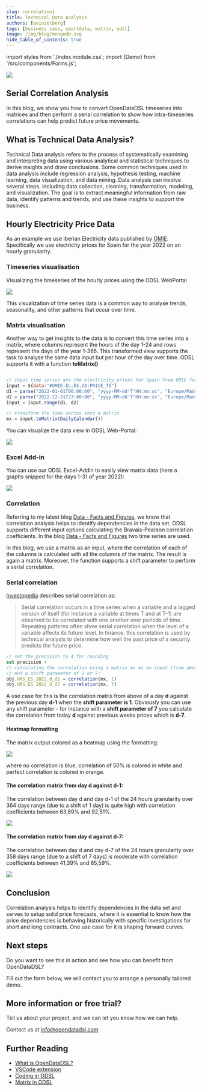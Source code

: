 ```yaml
---
slug: correlation1
title: Technical Data Analysis
authors: [avinzelberg]
tags: [business case, smartdata, matrix, odsl]
image: /img/blog/mongodb.svg
hide_table_of_contents: true
---
```

import styles from './index.module.css';
import {Demo} from '/src/components/Forms.js';

<div className="row">
  <div className="column">
    <img src="/img/blog/correl/analysis-data.jpg"/>
  </div>
  <div className="column">
  <h2>Serial Correlation Analysis</h2>  
    In this blog, we show you how to convert OpenDataDSL timeseries into matrices and then perform a serial correlation to show how intra-timeseries correlations can help predict future price movements.
  </div>
</div>

<!--truncate-->

## What is Technical Data Analysis?

Technical Data analysis refers to the process of systematically examining and interpreting data using various analytical and statistical techniques to derive insights and draw conclusions. Some common techniques used in data analysis include regression analysis, hypothesis testing, machine learning, data visualization, and data mining. Data analysis can involve several steps, including data collection, cleaning, transformation, modeling, and visualization. The goal is to extract meaningful information from raw data, identify patterns and trends, and use these insights to support the business.

## Hourly Electricity Price Data

As an example we use Iberian Electricity data published by [OMIE](https://www.omie.es/en/spot-hoy). Specifically we use electricity prices for Spain for the year 2022 on an hourly granularity.

### Timeseries visualisation
Visualizing the timeseries of the hourly prices using the ODSL WebPortal

<img className={styles.product_screenshot} src="/img/blog/correl/omie_es_ts.PNG" />

This visualization of time series data is a common way to analyse trends, seasonality, and other patterns that occur over time.

### Matrix visualisation
Another way to get insights to the data is to convert this time series into a matrix, where columns represent the hours of the day 1-24 and rows represent the days of the year 1-365. This transformed view supports the task to analyse the same data input but per hour of the day over time. ODSL supports it with a function **toMatrix()**

```js

// Input time series are the electricity prices for Spain from OMIE for 2022
input = ${data:"#OMIE.EL.ES.DA:PRICE_TS"}
d1 = parse("2022-01-01T00:00:00", "yyyy-MM-dd'T'HH:mm:ss", "Europe/Madrid")
d2 = parse("2022-12-31T23:00:00", "yyyy-MM-dd'T'HH:mm:ss", "Europe/Madrid")
input = input.range(d1, d2)

// transform the time series into a matrix
mx = input.toMatrix(DailyCalendar())

```

You can visualize the data view in ODSL Web-Portal:

<img className={styles.product_screenshot} src="/img/blog/correl/omie_es_mat.PNG" />

### Excel Add-in
You can use our ODSL Excel-Addin to easily view matrix data (here a graphs snipped for the days 1-31 of year 2022):

<img className={styles.product_screenshot} src="/img/blog/correl/omie_es_mat_excel.PNG" />

### Correlation

Referring to my latest blog [Data - Facts and Figures](https://www.opendatadsl.com/blog/correlation), we know that correlation analysis helps to identify dependencies in the data set. ODSL supports different input options calculating the Bravais-Pearson correlation coefficients. In the blog [Data - Facts and Figures](https://www.opendatadsl.com/blog/correlation) two time series are used. 

In this blog, we use a matrix as an input,  where the correlation of each of the columns is calculated with all the columns of the matrix. The result is again a matrix. Moreover, the function supports a shift parameter to perform a serial correlation.

### Serial correlation
[Investopedia](https://www.investopedia.com/terms/s/serial-correlation.asp) describes serial correlation as:

> Serial correlation occurs in a time series when a variable and a lagged version of itself (for instance a variable at times T and at T-1) are observed to be correlated with one another over periods of time. Repeating patterns often show serial correlation when the level of a variable affects its future level. In finance, this correlation is used by technical analysts to determine how well the past price of a security predicts the future price.


```js
// set the precision to 4 for rounding
set precision 4
// calculating the correlation using a matrix mx as an input (from above)
// and a shift parameter of 1 or 7:
obj.HRS_ES_2022_d_d1 = correlation(mx, 1)
obj.HRS_ES_2022_d_d7 = correlation(mx, 7)

```

A use case for this is the correlation matrix from above of a day **d** against the previous day **d-1** when the **shift parameter is 1**. Obviously you can use any shift parameter - for instance with a **shift parameter of 7** you calculate the correlation from today **d** against previous weeks prices which is **d-7**.

#### Heatmap formatting

The matrix output colored as a heatmap using the formatting:

<img className={styles.product_screenshot} src="/img/blog/correl/heatmap_format.PNG" />

where no correlation is blue, correlation of 50% is colored in white and perfect correlation is colored in orange.

#### The correlation matrix from day d against d-1:

The correlation between day d and day d-1 of the 24 hours granularity over 364 days range (due to a shift of 1 day) is quite high with correlation coefficients between 63,69% and 92,51%.

<img className={styles.product_screenshot} src="/img/blog/correl/correl_d1.PNG" />

#### The correlation matrix from day d against d-7:

The correlation between day d and day d-7 of the 24 hours granularity over 358 days range (due to a shift of 7 days) is moderate with correlation coefficients between 41,39% and 65,59%.

<img className={styles.product_screenshot} src="/img/blog/correl/correl_d7.PNG" />



## Conclusion

Correlation analysis helps to identify dependencies in the data set and serves to setup solid price forecasts, where it is essential to know how the price dependencies is behaving historically with specific investigations for short and long contracts. One use case for it is shaping forward curves.

## Next steps
Do you want to see this in action and see how you can benefit from OpenDataDSL?

Fill out the form below, we will contact you to arrange a personally tailored demo.

<Demo />


## More information or free trial?
Tell us about your project, and we can let you know how we can help.

Contact us at [info@opendatadsl.com](mailto:info@opendatadsl.com)

## Further Reading
* [What is OpenDataDSL?](https://doc.opendatadsl.com/docs/product/intro)
* [VSCode extension](https://doc.opendatadsl.com/docs/user/vscode)
* [Coding in ODSL](https://doc.opendatadsl.com/docs/odsl)
* [Matrix in ODSL](https://doc.opendatadsl.com/docs/odsl/variable/matrix)